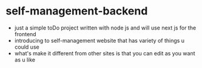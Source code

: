 # self-management-backend

- just a simple toDo project written with node js and will use next js for the frontend
- introducing to self-management website that has variety of things u could use
- what's make it different from other sites is that you can edit as you want as u like
